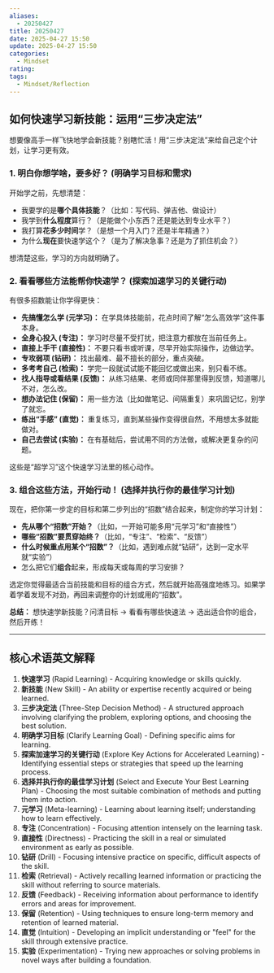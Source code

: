 ```yaml
---
aliases:
  - 20250427
title: 20250427
date: 2025-04-27 15:50
update: 2025-04-27 15:50
categories:
  - Mindset
rating: 
tags:
  - Mindset/Reflection
---
```

## 如何快速学习新技能：运用“三步决定法”

想要像高手一样飞快地学会新技能？别瞎忙活！用“三步决定法”来给自己定个计划，让学习更有效。

### 1. 明白你想学啥，要多好？ (明确学习目标和需求)

开始学之前，先想清楚：

*   我要学的是**哪个具体技能**？（比如：写代码、弹吉他、做设计）
*   我学到**什么程度**算行？（是能做个小东西？还是能达到专业水平？）
*   我打算**花多少时间**学？（是想一个月入门？还是半年精通？）
*   为什么**现在**要快速学这个？（是为了解决急事？还是为了抓住机会？）

想清楚这些，学习的方向就明确了。

### 2. 看看哪些方法能帮你快速学？ (探索加速学习的关键行动)

有很多招数能让你学得更快：

*   **先搞懂怎么学 (元学习)：** 在学具体技能前，花点时间了解“怎么高效学”这件事本身。
*   **全身心投入 (专注)：** 学习时尽量不受打扰，把注意力都放在当前任务上。
*   **直接上手干 (直接性)：** 不要只看书或听课，尽早开始实际操作，边做边学。
*   **专攻弱项 (钻研)：** 找出最难、最不擅长的部分，重点突破。
*   **多考考自己 (检索)：** 学完一段就试试能不能回忆或做出来，别只看不练。
*   **找人指导或看结果 (反馈)：** 从练习结果、老师或同伴那里得到反馈，知道哪儿不对，怎么改。
*   **想办法记住 (保留)：** 用一些方法（比如做笔记、间隔重复）来巩固记忆，别学了就忘。
*   **练出“手感” (直觉)：** 重复练习，直到某些操作变得很自然，不用想太多就能做对。
*   **自己去尝试 (实验)：** 在有基础后，尝试用不同的方法做，或解决更复杂的问题。

这些是“超学习”这个快速学习法里的核心动作。

### 3. 组合这些方法，开始行动！ (选择并执行你的最佳学习计划)

现在，把你第一步定的目标和第二步列出的“招数”结合起来，制定你的学习计划：

*   **先从哪个“招数”开始？**（比如，一开始可能多用“元学习”和“直接性”）
*   **哪些“招数”要贯穿始终？**（比如，“专注”、“检索”、“反馈”）
*   **什么时候重点用某个“招数”？**（比如，遇到难点就“钻研”，达到一定水平就“实验”）
*   怎么把它们**组合**起来，形成每天或每周的学习安排？

选定你觉得最适合当前技能和目标的组合方式，然后就开始高强度地练习。如果学着学着发现不对劲，再回来调整你的计划或用的“招数”。

**总结：** 想快速学新技能？问清目标 -> 看看有哪些快速法 -> 选出适合你的组合，然后开练！

---

## 核心术语英文解释

1.  **快速学习** (Rapid Learning) - Acquiring knowledge or skills quickly.
2.  **新技能** (New Skill) - An ability or expertise recently acquired or being learned.
3.  **三步决定法** (Three-Step Decision Method) - A structured approach involving clarifying the problem, exploring options, and choosing the best solution.
4.  **明确学习目标** (Clarify Learning Goal) - Defining specific aims for learning.
5.  **探索加速学习的关键行动** (Explore Key Actions for Accelerated Learning) - Identifying essential steps or strategies that speed up the learning process.
6.  **选择并执行你的最佳学习计划** (Select and Execute Your Best Learning Plan) - Choosing the most suitable combination of methods and putting them into action.
7.  **元学习** (Meta-learning) - Learning about learning itself; understanding how to learn effectively.
8.  **专注** (Concentration) - Focusing attention intensely on the learning task.
9.  **直接性** (Directness) - Practicing the skill in a real or simulated environment as early as possible.
10. **钻研** (Drill) - Focusing intensive practice on specific, difficult aspects of the skill.
11. **检索** (Retrieval) - Actively recalling learned information or practicing the skill without referring to source materials.
12. **反馈** (Feedback) - Receiving information about performance to identify errors and areas for improvement.
13. **保留** (Retention) - Using techniques to ensure long-term memory and retention of learned material.
14. **直觉** (Intuition) - Developing an implicit understanding or "feel" for the skill through extensive practice.
15. **实验** (Experimentation) - Trying new approaches or solving problems in novel ways after building a foundation.